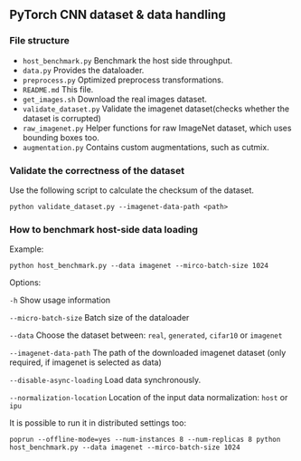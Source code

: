 PyTorch CNN dataset & data handling
---


### File structure

* `host_benchmark.py` Benchmark the host side throughput. 
* `data.py` Provides the dataloader.
* `preprocess.py` Optimized preprocess transformations.
* `README.md` This file.
* `get_images.sh` Download the real images dataset.
* `validate_dataset.py` Validate the imagenet dataset(checks whether the dataset is corrupted)
* `raw_imagenet.py` Helper functions for raw ImageNet dataset, which uses bounding boxes too.
* `augmentation.py` Contains custom augmentations, such as cutmix.

### Validate the correctness of the dataset

Use the following script to calculate the checksum of the dataset.
```
python validate_dataset.py --imagenet-data-path <path> 
```

### How to benchmark host-side data loading

Example:
```
python host_benchmark.py --data imagenet --mirco-batch-size 1024
```

Options:

`-h`                            Show usage information

`--micro-batch-size`            Batch size of the dataloader

`--data`                        Choose the dataset between: `real`, `generated`, `cifar10` or `imagenet`

`--imagenet-data-path`          The path of the downloaded imagenet dataset (only required, if imagenet is selected as data)

`--disable-async-loading`       Load data synchronously.

`--normalization-location`      Location of the input data normalization: `host` or `ipu`

It is possible to run it in distributed settings too:
```
poprun --offline-mode=yes --num-instances 8 --num-replicas 8 python host_benchmark.py --data imagenet --mirco-batch-size 1024
```
